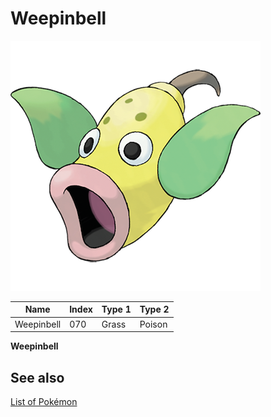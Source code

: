 # Weepinbell


![Weepinbell](images/070.png)

| **Name** | **Index** | **Type 1** | **Type 2** |
|----|----|----|----|
| Weepinbell | 070 | Grass | Poison  |

**Weepinbell** 

## See also

[List of Pokémon](../pokemon.md)
